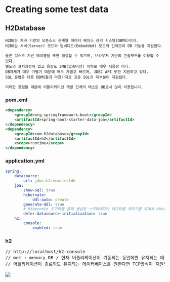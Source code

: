 # Creating some test data
## H2Database
```
H2DB는 자바 기반의 오픈소스 관계형 데이터 베이스 관리 시스템(DBMS)이다.
H2DB는 서버(Server) 모드와 임베디드(Embedded) 모드의 인메모리 DB 기능을 지원한다.

물론 디스크 기반 테이블을 또한 생성할 수 있으며, 브라우저 기반의 콘솔모드를 이용할 수 있다.
별도의 설치과정이 없고 용량도 2MB(압축버전) 이하로 매우 저용량 이다.
DB자체가 매우 가볍기 때문에 매우 가볍고 빠르며, JDBC API 또한 지원하고 있다.
SQL 문법은 다른 DBMS들과 마찬가지로 표준 SQL의 대부분이 지원됩다.

이러한 장점들 때문에 어플리케이션 개발 단계의 테스트 DB로서 많이 이용됩니다.
```
### pom.xml
```xml
<dependency>
    <groupId>org.springframework.boot</groupId>
    <artifactId>spring-boot-starter-data-jpa</artifactId>
</dependency>
<dependency>
    <groupId>com.h2database</groupId>
    <artifactId>h2</artifactId>
    <scope>runtime</scope>
</dependency>
```
### application.yml
```yml
spring:
    datasource:
        url: jdbc:h2:mem:testdb 
    jpa:
        show-sql: true
        hibernate:
            ddl-auto: create
        generate-ddl: true
        # Hibernate 초기화를 통해 생성된 스키마에다가 데이터를 채우기를 위해서 data.sql를 먼저 실행을 시킨다.
        defer-datasource-initialization: true
    h2:
        console:
            enabled: true
```
### h2 
<pre>
// http://localhost/h2-console
// mem : memory DB / 현재 어플리케이션이 기동되는 동안에만 유지되는 데이터베이스
// 어플리케이션이 종료되도 유지되는 데이터베이스를 원한다면 TCP방식이 지원되는 드라이버 방식으로 바꿔주기

<img src="https://github.com/RyuKyeongWoo/TIL/blob/main/SpringBoot/img/H2.PNG"/>
</pre>
